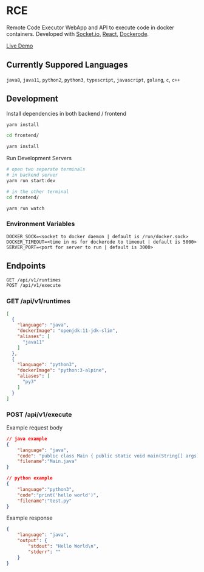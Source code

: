 # RCE
Remote Code Executor WebApp and API to execute code in docker containers. 
Developed with [Socket.io](https://socket.io/), [React](https://reactjs.org/), [Dockerode](https://github.com/apocas/dockerode).

[Live Demo](http://ec2-100-25-133-108.compute-1.amazonaws.com/)

## Currently Suppored Languages
`java8`, `java11`, `python2`, `python3`, `typescript`, `javascript`, `golang`, `c`, `c++`

## Development

Install dependencies in both backend / frontend
```bash
yarn install

cd frontend/

yarn install
```

Run Development Servers
```bash
# open two seperate terminals
# in backend server
yarn run start:dev

# in the other terminal
cd frontend/

yarn run watch
```

### Environment Variables
```
DOCKER_SOCK=<socket to docker daemon | default is /run/docker.sock>
DOCKER_TIMEOUT=<time in ms for dockerode to timeout | default is 5000>
SERVER_PORT=<port for server to run | default is 3000>
```

## Endpoints
```bash
GET /api/v1/runtimes 
POST /api/v1/execute
```

### GET /api/v1/runtimes
```json
[
  {
    "language": "java",
    "dockerImage": "openjdk:11-jdk-slim",
    "aliases": [
      "java11"
    ]
  },
  {
    "language": "python3",
    "dockerImage": "python:3-alpine",
    "aliases": [
      "py3"
    ]
  }
]
```


### POST /api/v1/execute
Example request body
```json
// java example
{
    "language": "java",
    "code": "public class Main { public static void main(String[] args) { System.out.println(\"Hello World\");}}",
    "filename":"Main.java"
}

// python example
{
    "language":"python3",
    "code":"print('hello world')",
    "filename":"test.py"
}
```

Example response
```json
{
    "language": "java",
    "output": {
        "stdout": "Hello World\n",
        "stderr": ""
    }
}
```
